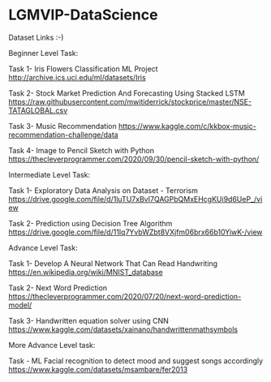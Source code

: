# LGMVIP-DataScience

Dataset Links :-)


Beginner Level Task:

Task 1- Iris Flowers Classification ML Project 
http://archive.ics.uci.edu/ml/datasets/Iris

Task 2- Stock Market Prediction And Forecasting Using Stacked LSTM
https://raw.githubusercontent.com/mwitiderrick/stockprice/master/NSE-TATAGLOBAL.csv

Task 3- Music Recommendation
https://www.kaggle.com/c/kkbox-music-recommendation-challenge/data

Task 4- Image to Pencil Sketch with Python
https://thecleverprogrammer.com/2020/09/30/pencil-sketch-with-python/


Intermediate Level Task:

Task 1- Exploratory Data Analysis on Dataset - Terrorism 
https://drive.google.com/file/d/1luTU7xBvI7QAGPbQMxEHcgKUi9d6UeP_/view

Task 2- Prediction using Decision Tree  Algorithm 
https://drive.google.com/file/d/11Iq7YvbWZbt8VXjfm06brx66b10YiwK-/view


Advance Level Task:

Task 1- Develop A Neural Network That Can Read Handwriting
https://en.wikipedia.org/wiki/MNIST_database

Task 2- Next Word Prediction
https://thecleverprogrammer.com/2020/07/20/next-word-prediction-model/

Task 3- Handwritten equation solver using CNN
https://www.kaggle.com/datasets/xainano/handwrittenmathsymbols


More Advance Level task:

Task - ML Facial recognition to detect mood and suggest songs accordingly
https://www.kaggle.com/datasets/msambare/fer2013
